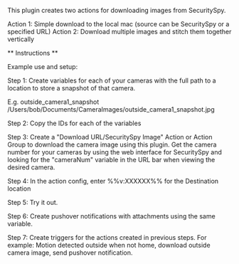 This plugin creates two actions for downloading images from SecuritySpy.

Action 1: Simple download to the local mac (source can be SecuritySpy or a specified URL)
Action 2: Download multiple images and stitch them together vertically

** Instructions **

Example use and setup:

Step 1: Create variables for each of your cameras with the full path to a location to store a snapshot of that camera.

E.g.  outside_camera1_snapshot    /Users/bob/Documents/CameraImages/outside_camera1_snapshot.jpg

Step 2: Copy the IDs for each of the variables

Step 3: Create a "Download URL/SecuritySpy Image" Action or Action Group to download the camera image using this plugin.  Get the camera number for your cameras by using the web interface for SecuritySpy and looking for the "cameraNum" variable in the URL bar when viewing the desired camera.

Step 4: In the action config, enter %%v:XXXXXX%% for the Destination location

Step 5: Try it out.

Step 6: Create pushover notifications with attachments using the same variable.

Step 7: Create triggers for the actions created in previous steps.  For example: Motion detected outside when not home, download outside camera image, send pushover notification.
